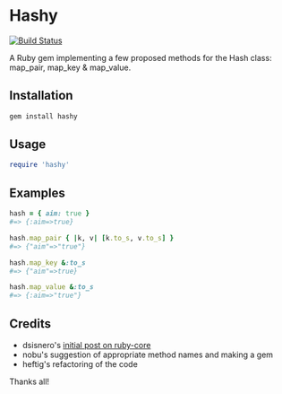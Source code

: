 # Hashy

[![Build Status](https://travis-ci.org/havenwood/hashy.png?branch=master)](https://travis-ci.org/havenwood/hashy)

A Ruby gem implementing a few proposed methods for the Hash class: map_pair, map_key & map_value.

## Installation

```bash
gem install hashy
```

## Usage

```ruby
require 'hashy'
```

## Examples

```ruby
hash = { aim: true }
#=> {:aim=>true}

hash.map_pair { |k, v| [k.to_s, v.to_s] }
#=> {"aim"=>"true"}

hash.map_key &:to_s
#=> {"aim"=>true}

hash.map_value &:to_s
#=> {:aim=>"true"}
```

## Credits

- dsisnero's [initial post on ruby-core](http://www.ruby-forum.com/topic/4410595#new)
- nobu's suggestion of appropriate method names and making a gem
- heftig's refactoring of the code

Thanks all!

